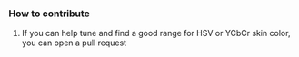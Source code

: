 ### How to contribute

1. If you can help tune and find a good range for HSV or YCbCr skin color, you can open a pull request
